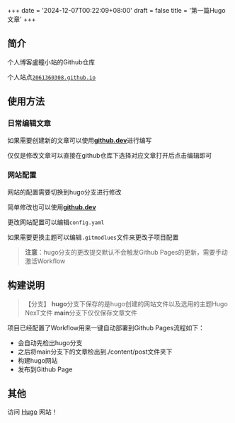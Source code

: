 +++
date = '2024-12-07T00:22:09+08:00'
draft = false
title = '第一篇Hugo文章'
+++

## 简介

个人博客盧瞳小站的Github仓库

个人站点[`2061360308.github.io`](//2061360308.github.io)

## 使用方法
### 日常编辑文章
如果需要创建新的文章可以使用[**github.dev**](//github.dev/2061360308/2061360308.github.io/tree/main)进行编写

仅仅是修改文章可以直接在github仓库下选择对应文章打开后点击编辑即可

### 网站配置
网站的配置需要切换到hugo分支进行修改

简单修改也可以使用[**github.dev**](//github.dev/2061306030/2061360308.github.io/tree/hugo)

更改网站配置可以编辑`config.yaml`

如果需要更换主题可以编辑`.gitmodlues`文件来更改子项目配置

>**注意**：hugo分支的更改提交默认不会触发Github Pages的更新，需要手动激活Workflow

## 构建说明

> 【分支】
> **hugo**分支下保存的是hugo创建的网站文件以及选用的主题Hugo NexT文件
> **main**分支下仅仅保存文章文件

项目已经配置了Workflow用来一键自动部署到Github Pages流程如下：
 - 会自动先检出hugo分支
 - 之后将main分支下的文章检出到./content/post文件夹下
 - 构建hugo网站
 - 发布到Github Page

## 其他
访问 [Hugo](https://gohugo.io) 网站！
